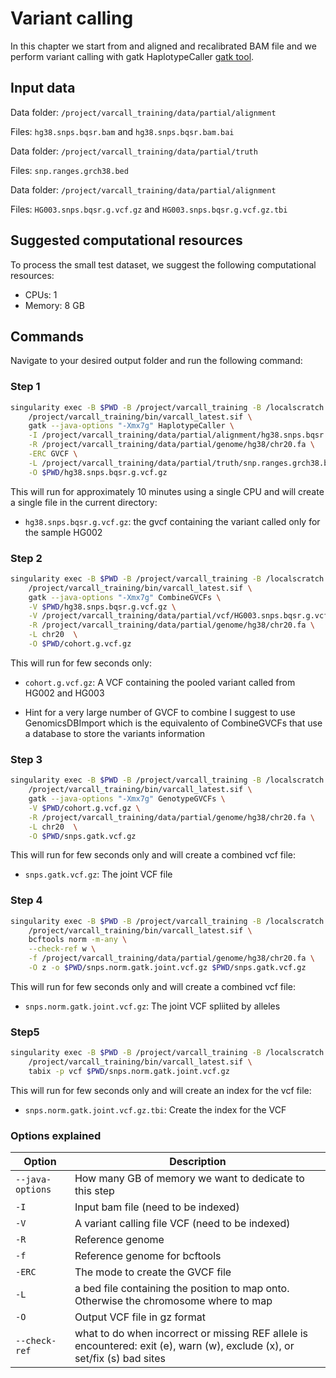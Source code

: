 # Variant calling

In this chapter we start from and aligned and recalibrated BAM file and we perform variant calling with gatk HaplotypeCaller [gatk tool](https://gatk.broadinstitute.org/hc/en-us/articles/360037225632-HaplotypeCaller).

## Input data

Data folder: `/project/varcall_training/data/partial/alignment`

Files: `hg38.snps.bqsr.bam` and `hg38.snps.bqsr.bam.bai`

Data folder: `/project/varcall_training/data/partial/truth`

Files: `snp.ranges.grch38.bed`

Data folder: `/project/varcall_training/data/partial/alignment`

Files: `HG003.snps.bqsr.g.vcf.gz` and `HG003.snps.bqsr.g.vcf.gz.tbi`


## Suggested computational resources

To process the small test dataset, we suggest the following computational resources:

- CPUs: 1
- Memory: 8 GB

## Commands

Navigate to your desired output folder and run the following command:

### Step 1 

```bash
singularity exec -B $PWD -B /project/varcall_training -B /localscratch \
	/project/varcall_training/bin/varcall_latest.sif \
	gatk --java-options "-Xmx7g" HaplotypeCaller \
	-I /project/varcall_training/data/partial/alignment/hg38.snps.bqsr.bam \
    -R /project/varcall_training/data/partial/genome/hg38/chr20.fa \
    -ERC GVCF \
    -L /project/varcall_training/data/partial/truth/snp.ranges.grch38.bed \
    -O $PWD/hg38.snps.bqsr.g.vcf.gz
```

This will run for approximately 10 minutes using a single CPU and will create a single file in the current directory:

- `hg38.snps.bqsr.g.vcf.gz`: the gvcf containing the variant called only for the sample HG002

### Step 2

```bash
singularity exec -B $PWD -B /project/varcall_training -B /localscratch \
	/project/varcall_training/bin/varcall_latest.sif \
	gatk --java-options "-Xmx7g" CombineGVCFs \
	-V $PWD/hg38.snps.bqsr.g.vcf.gz \
    -V /project/varcall_training/data/partial/vcf/HG003.snps.bqsr.g.vcf.gz \
    -R /project/varcall_training/data/partial/genome/hg38/chr20.fa \
    -L chr20  \
    -O $PWD/cohort.g.vcf.gz
```
This will run for few seconds only:

- `cohort.g.vcf.gz`: A VCF containing the pooled variant called from HG002 and HG003

- Hint for a very large number of GVCF to combine I suggest to use GenomicsDBImport which is the equivalento of CombineGVCFs that use a database to store the variants information

### Step 3
```bash
singularity exec -B $PWD -B /project/varcall_training -B /localscratch \
	/project/varcall_training/bin/varcall_latest.sif \
	gatk --java-options "-Xmx7g" GenotypeGVCFs \
	-V $PWD/cohort.g.vcf.gz \
    -R /project/varcall_training/data/partial/genome/hg38/chr20.fa \
    -L chr20  \
    -O $PWD/snps.gatk.vcf.gz
```

This will run for few seconds only and will create a combined vcf file:

- `snps.gatk.vcf.gz`: The joint VCF file

### Step 4
```bash
singularity exec -B $PWD -B /project/varcall_training -B /localscratch \
	/project/varcall_training/bin/varcall_latest.sif \
	bcftools norm -m-any \
    --check-ref w \
    -f /project/varcall_training/data/partial/genome/hg38/chr20.fa \
	-O z -o $PWD/snps.norm.gatk.joint.vcf.gz $PWD/snps.gatk.vcf.gz

```

This will run for few seconds only and will create a combined vcf file:

- `snps.norm.gatk.joint.vcf.gz`: The joint VCF spliited by alleles

### Step5
```bash
singularity exec -B $PWD -B /project/varcall_training -B /localscratch \
	/project/varcall_training/bin/varcall_latest.sif \
	tabix -p vcf $PWD/snps.norm.gatk.joint.vcf.gz
```

This will run for few seconds only and will create an index for the vcf file:

- `snps.norm.gatk.joint.vcf.gz.tbi`: Create the index for the VCF


### Options explained

| Option | Description |
|--------|-------------|	
| `--java-options` | How many GB of memory we want to dedicate to this step |
| `-I` | Input bam file (need to be indexed)|
| `-V` | A variant calling file VCF (need to be indexed) |
| `-R` | Reference genome |
| `-f` |  Reference genome for bcftools |
| `-ERC` | The mode to create the GVCF file |
| `-L` | a bed file containing the position to map onto. Otherwise the chromosome where to map |
| `-O` | Output VCF file in gz format|
| `--check-ref` | what to do when incorrect or missing REF allele is encountered: exit (e), warn (w), exclude (x), or set/fix (s) bad sites |

